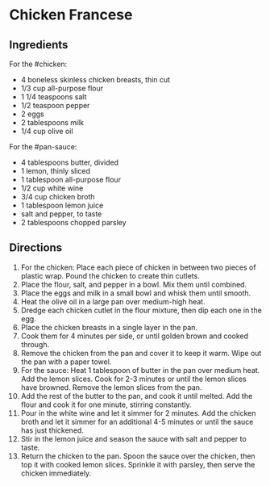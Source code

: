 # Chicken Francese

## Ingredients
For the #chicken: 
- 4 boneless skinless chicken breasts, thin cut 
- 1/3 cup all-purpose flour 
- 1 1/4 teaspoons salt 
- 1/2 teaspoon pepper 
- 2 eggs 
- 2 tablespoons milk 
- 1/4 cup olive oil 

For the #pan-sauce: 
- 4 tablespoons butter, divided 
- 1 lemon, thinly sliced 
- 1 tablespoon all-purpose flour 
- 1/2 cup white wine 
- 3/4 cup chicken broth 
- 1 tablespoon lemon juice 
- salt and pepper, to taste 
- 2 tablespoons chopped parsley

## Directions
1. For the chicken: Place each piece of chicken in between two pieces of plastic wrap. Pound the chicken to create thin cutlets.
2. Place the flour, salt, and pepper in a bowl. Mix them until combined.
3. Place the eggs and milk in a small bowl and whisk them until smooth.
4. Heat the olive oil in a large pan over medium-high heat.
5. Dredge each chicken cutlet in the flour mixture, then dip each one in the egg.
6. Place the chicken breasts in a single layer in the pan.
7. Cook them for 4 minutes per side, or until golden brown and cooked through.
8. Remove the chicken from the pan and cover it to keep it warm. Wipe out the pan with a paper towel.
9. For the sauce: Heat 1 tablespoon of butter in the pan over medium heat. Add the lemon slices. Cook for 2-3 minutes or until the lemon slices have browned. Remove the lemon slices from the pan.
10. Add the rest of the butter to the pan, and cook it until melted. Add the flour and cook it for one minute, stirring constantly.
11. Pour in the white wine and let it simmer for 2 minutes. Add the chicken broth and let it simmer for an additional 4-5 minutes or until the sauce has just thickened.
12. Stir in the lemon juice and season the sauce with salt and pepper to taste.
13. Return the chicken to the pan. Spoon the sauce over the chicken, then top it with cooked lemon slices. Sprinkle it with parsley, then serve the chicken immediately.
